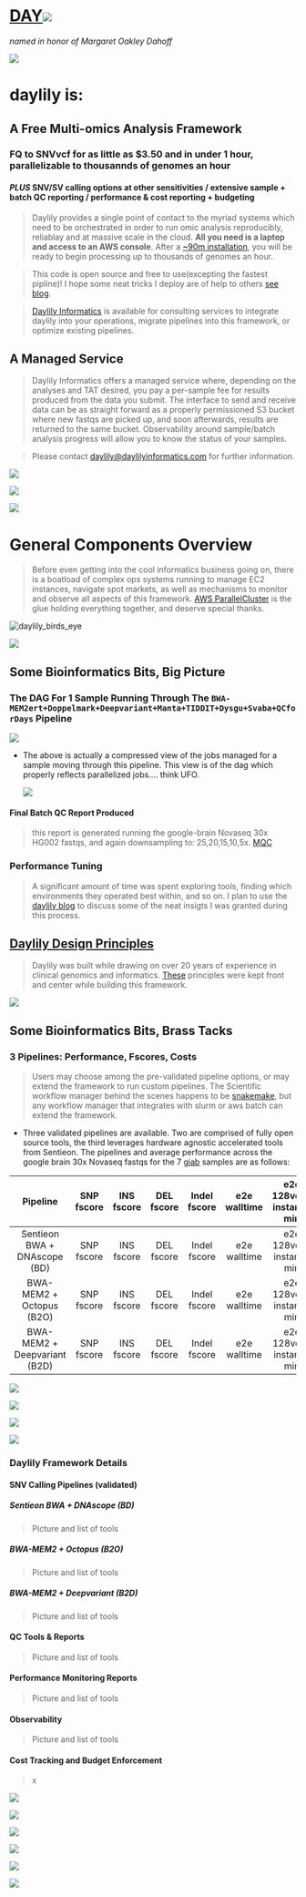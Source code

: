 # [DAY](https://en.wikipedia.org/wiki/Margaret_Oakley_Dayhoff)![](https://placehold.co/60x35/ff03f3/fcf2fb?text=LILLY)
_named in honor of Margaret Oakley Dahoff_


<p valign="middle"><a href=http://www.workwithcolor.com/color-converter-01.htm?cp=ff8c00><img src="docs/images/0000002.png" valign="bottom" ></a></p>

# daylily is:

## A Free Multi-omics Analysis Framework 

### FQ to SNVvcf for as little as $3.50 and in under 1 hour, parallelizable to thousannds of genomes an hour
#### _PLUS_ SNV/SV calling options at other sensitivities / extensive sample + batch QC reporting / performance & cost reporting + budgeting  

  > Daylily provides a single point of contact to the myriad systems which need to be orchestrated in order to run omic analysis reproducibly, reliablay and at massive scale in the cloud. **All you need is a laptop and access to an AWS console**. After a [~90m installation](docs/install/video_guide.md), you will be ready to begin processing up to thousands of genomes an hour. 
  
  > This code is open source and free to use(excepting the fastest pipline)! I hope some neat tricks I deploy are of help to others [see blog](https://daylily-informatics.github.io/). 
  
  > [Daylily Informatics](http://daylilyinformatics.com/) is available for consulting services to integrate daylily into your operations, migrate pipelines into this framework, or optimize existing pipelines.

## A Managed Service

  > Daylily Informatics offers a managed service where, depending on the analyses and TAT desired, you pay a per-sample fee for results produced from the data you submit.  The interface to send and receive data can be as straight forward as a properly permissioned S3 bucket where new fastqs are picked up, and soon afterwards, results are returned to the same bucket. Observability around sample/batch analysis progress will allow you to know the status of your samples. 
  
  > Please contact [daylily@daylilyinformatics.com](https://us21.list-manage.com/contact-form?u=434d42174af0051b1571c6dce&form_id=23d28c274008c0829e07aff8d5ea2e91) for further information.

<p valign="middle"><a href=http://www.workwithcolor.com/color-converter-01.htm?cp=ff8c00><img src="docs/images/0000002.png" valign="bottom" ></a></p>



<p valign="middle"><a href=http://www.workwithcolor.com/color-converter-01.htm?cp=ff8c00><img src="docs/images/000000.png" valign="bottom" ></a></p>

<p valign="middle"><img src="docs/images/000000.png" valign="bottom" ></p>

# General Components Overview

  > Before even getting into the cool informatics business going on, there is a boatload of complex ops systems running to manage EC2 instances, navigate spot markets, as well as mechanisms to monitor and observe all aspects of this framework. [AWS ParallelCluster](https://docs.aws.amazon.com/parallelcluster/latest/ug/what-is-aws-parallelcluster.html) is the glue holding everything together, and deserve special thanks.
  
![daylily_birds_eye](https://user-images.githubusercontent.com/4713659/236047382-eaf16b83-dffa-4c25-8c84-a2960607bfff.png)




<p valign="middle"><img src="docs/images/000000.png" valign="bottom" ></p>

## Some Bioinformatics Bits, Big Picture

### The DAG For 1 Sample Running Through The `BWA-MEM2ert+Doppelmark+Deepvariant+Manta+TIDDIT+Dysgu+Svaba+QCforDays` Pipeline

   ![](docs/images/assets/ks_rg.png)
   
   - The above is actually a compressed view of the jobs managed for a sample moving through this pipeline. This view is of the dag which properly reflects parallelized jobs.... think UFO.
   
     ![](docs/images/assets/ks_dag.png)
   

#### Final Batch QC Report Produced 
  > this report is generated running the google-brain Novaseq 30x HG002 fastqs, and again downsampling to: 25,20,15,10,5x.
   [MQC](docs/images/assets/MQC_example.html)

### Performance Tuning
  > A significant amount of time was spent exploring tools, finding which environments they operated best within, and so on. I plan to use the [daylily blog](https://daylily-informatics.github.io/) to discuss some of the neat insigts I was granted during this process.


## [Daylily Design Principles](docs/ops/design_principles.md)
  > Daylily was built while drawing on over 20 years of experience in clinical genomics and informatics. [These](docs/ops/design_principles.md) principles were kept front and center while building this framework.



<p valign="middle"><img src="docs/images/000000.png" valign="bottom" ></p>

## Some Bioinformatics Bits, Brass Tacks


### 3 Pipelines: Performance, Fscores, Costs
  >  Users may choose among the pre-validated pipeline options, or may extend the framework to run custom pipelines. The Scientific workflow manager behind the scenes happens to be [snakemake](), but any workflow manager that integrates with slurm or aws batch can extend the framework.

  - Three validated pipelines are available. Two are comprised of fully open source tools, the third leverages hardware agnostic accelerated tools from Sentieon. The pipelines and average performance across the google brain 30x Novaseq fastqs for the 7 [giab]() samples are as follows:
 
 
 | Pipeline |   SNP fscore  |  INS fscore |  DEL fscore | Indel fscore |  e2e walltime |  e2e 128vcpu instance min | Avg EC2 Cost |
 | :-------------: | :-------------: | :--------------: | :-------------: | :-------------: | :--------------: | :-------------: | :-------------: |
 |   Sentieon BWA + DNAscope (BD) |  SNP fscore | INS fscore | DEL fscore | Indel fscore | e2e walltime | e2e 128vcpu instance min | Avg EC2 Cost |
 |   BWA-MEM2 + Octopus (B2O) |  SNP fscore | INS fscore | DEL fscore | Indel fscore | e2e walltime | e2e 128vcpu instance min | Avg EC2 Cost |
 |   BWA-MEM2 + Deepvariant (B2D) |  SNP fscore | INS fscore | DEL fscore | Indel fscore | e2e walltime | e2e 128vcpu instance min | Avg EC2 Cost |



<p valign="middle"><a href=http://www.workwithcolor.com/color-converter-01.htm?cp=ff8c00><img src="docs/images/000000.png" valign="bottom" ></a></p\
>

<p valign="middle"><img src="docs/images/000000.png" valign="bottom" ></p>



<p valign="middle"><a href=http://www.workwithcolor.com/color-converter-01.htm?cp=ff8c00><img src="docs/images/000000.png" valign="bottom" ></a></p\
>

<p valign="middle"><img src="docs/images/000000.png" valign="bottom" ></p>



### Daylily Framework Details
#### SNV Calling Pipelines (validated)
##### Sentieon BWA + DNAscope (BD)
  > Picture and list of tools

##### BWA-MEM2 + Octopus (B2O)
  > Picture and	list of	tools

##### BWA-MEM2 + Deepvariant (B2D)
  >Picture and	list of	tools

#### QC Tools & Reports
  >Picture and  list of tools


#### Performance Monitoring Reports
  >Picture and  list of tools

#### Observability
  >Picture and  list of tools

#### Cost Tracking and Budget Enforcement
  >x

<p valign="middle"><a href=http://www.workwithcolor.com/color-converter-01.htm?cp=ff8c00><img src="docs/images/000000.png" valign="bottom" ></a></p>

<p valign="middle"><img src="docs/images/000000.png" valign="bottom" ></p>




<p valign="middle"><a href=http://www.workwithcolor.com/color-converter-01.htm?cp=ff8c00><img src="docs/images/000000.png" valign="bottom" ></a></p>

<p valign="middle"><img src="docs/images/000000.png" valign="bottom" ></p>



<p valign="middle"><a href=http://www.workwithcolor.com/color-converter-01.htm?cp=ff8c00><img src="docs/images/000000.png" valign="bottom" ></a></p>

<p valign="middle"><a href=http://www.workwithcolor.com/color-converter-01.htm?cp=ff8c00><img src="docs/images/0000002.png" valign="bottom" ></a></p>
